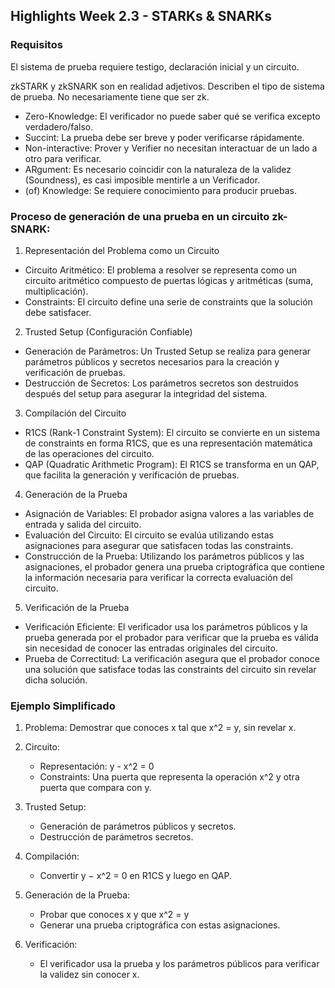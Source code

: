 ## Highlights Week 2.3 - STARKs & SNARKs

### Requisitos

El sistema de prueba requiere testigo, declaración inicial y un circuito.

zkSTARK y zkSNARK son en realidad adjetivos. Describen el tipo de sistema de prueba. No necesariamente tiene que ser zk.

- Zero-Knowledge: El verificador no puede saber qué se verifica excepto verdadero/falso.
- Succint: La prueba debe ser breve y poder verificarse rápidamente.
- Non-interactive: Prover y Verifier no necesitan interactuar de un lado a otro para verificar.
- ARgument: Es necesario coincidir con la naturaleza de la validez (Soundness), es casi imposible mentirle a un Verificador.
- (of) Knowledge: Se requiere conocimiento para producir pruebas.

### Proceso de generación de una prueba en un circuito zk-SNARK:

1. Representación del Problema como un Circuito
* Circuito Aritmético: El problema a resolver se representa como un circuito aritmético compuesto de puertas lógicas y aritméticas (suma, multiplicación).
* Constraints: El circuito define una serie de constraints que la solución debe satisfacer.

2. Trusted Setup (Configuración Confiable)
* Generación de Parámetros: Un Trusted Setup se realiza para generar parámetros públicos y secretos necesarios para la creación y verificación de pruebas.
* Destrucción de Secretos: Los parámetros secretos son destruidos después del setup para asegurar la integridad del sistema.

3. Compilación del Circuito
* R1CS (Rank-1 Constraint System): El circuito se convierte en un sistema de constraints en forma R1CS, que es una representación matemática de las operaciones del circuito.
* QAP (Quadratic Arithmetic Program): El R1CS se transforma en un QAP, que facilita la generación y verificación de pruebas.

4. Generación de la Prueba
* Asignación de Variables: El probador asigna valores a las variables de entrada y salida del circuito.
* Evaluación del Circuito: El circuito se evalúa utilizando estas asignaciones para asegurar que satisfacen todas las constraints.
* Construcción de la Prueba: Utilizando los parámetros públicos y las asignaciones, el probador genera una prueba criptográfica que contiene la información necesaria para verificar la correcta evaluación del circuito.

5. Verificación de la Prueba
* Verificación Eficiente: El verificador usa los parámetros públicos y la prueba generada por el probador para verificar que la prueba es válida sin necesidad de conocer las entradas originales del circuito.
* Prueba de Correctitud: La verificación asegura que el probador conoce una solución que satisface todas las constraints del circuito sin revelar dicha solución.

### Ejemplo Simplificado

1. Problema: Demostrar que conoces x tal que x^2 = y, sin revelar x.

2. Circuito:
    * Representación: y - x^2 = 0
    * Constraints: Una puerta que representa la operación x^2 y otra puerta que compara con y.

3. Trusted Setup:
    * Generación de parámetros públicos y secretos.
    * Destrucción de parámetros secretos.

4. Compilación:
    * Convertir y − x^2 = 0 en R1CS y luego en QAP.

5. Generación de la Prueba:
    * Probar que conoces x y que x^2 = y
    * Generar una prueba criptográfica con estas asignaciones.

6. Verificación:
    * El verificador usa la prueba y los parámetros públicos para verificar la validez sin conocer x.
